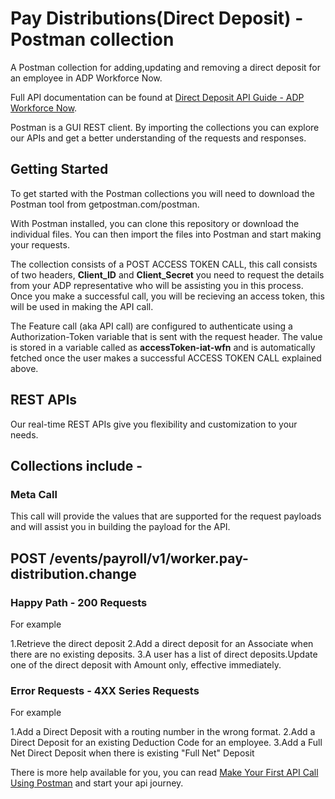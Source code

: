 
# **Pay Distributions(Direct Deposit) - Postman collection**

A Postman collection for adding,updating and removing a direct deposit for an employee in ADP Workforce Now.

Full API documentation can be found at [Direct Deposit API Guide - ADP Workforce Now](https://developers.adp.com/services/elasticsearch/articles/guides/b2643bb55850f43f51e4ade943cc1715b6a69439/doc/DirectDepositAPIGuide-ADPWorkforceNow.pdf).

Postman is a GUI REST client. By importing the collections you can explore our APIs and get a better understanding of the requests and responses.

## Getting Started

To get started with the Postman collections you will need to download the Postman tool from getpostman.com/postman.

With Postman installed, you can clone this repository or download the individual files. You can then import the files into Postman and start making your requests.

The collection consists of a POST ACCESS TOKEN CALL, this call consists of two headers, **Client_ID** and **Client_Secret** you need to request the details from your ADP representative who will be assisting you in this process. Once you make a successful call, you will be recieving an access token, this will be used in making the API call.    

The Feature call (aka API call) are configured to authenticate using a Authorization-Token variable that is sent with the request header. The value is stored in a variable called as **accessToken-iat-wfn** and is automatically fetched once the user makes a successful ACCESS TOKEN CALL explained above.

## REST APIs

Our real-time REST APIs give you flexibility and customization to your needs.

## Collections include -

### Meta Call

This call will provide the values that are supported for the request payloads and will assist you in building the payload for the API.

## POST /events/payroll/v1/worker.pay-distribution.change

### Happy Path - 200 Requests
 For example
 
1.Retrieve the direct deposit
2.Add a direct deposit for an Associate when there are no existing deposits. 
3.A user has a list of direct deposits.Update one of the direct deposit with Amount only, effective immediately.



### Error Requests - 4XX Series Requests
 For example

1.Add a Direct Deposit with a routing number in the wrong format.
2.Add a Direct Deposit for an existing Deduction Code for an employee.
3.Add a Full Net Direct Deposit when there is existing "Full Net" Deposit


There is more help available for you, you can read [Make Your First API Call Using Postman](https://developers.adp.com/services/elasticsearch/articles/general/a20954ea9cb1ee5210dab5d9b3a3e5fc56f27953/doc/MakeYourFirstAPICallUsingPostman.pdf) and start your api journey.
